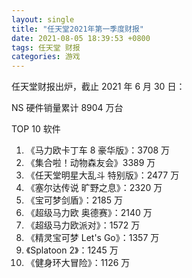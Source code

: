 ```yaml
---
layout: single
title: "任天堂2021年第一季度财报"
date: 2021-08-05 18:39:53 +0800
tags: 任天堂 财报
categories: 游戏
---
```


任天堂财报出炉，截止 2021 年 6 月 30 日：

NS 硬件销量累计 8904 万台

TOP 10 软件

1. 《马力欧卡丁车 8 豪华版》：3708 万
2. 《集合啦！动物森友会》3389 万
3. 《任天堂明星大乱斗 特别版》：2477 万
4. 《塞尔达传说 旷野之息》：2320 万
5. 《宝可梦剑盾》：2185 万
6. 《超级马力欧 奥德赛》：2140 万
7. 《超级马力欧派对》：1572 万
8. 《精灵宝可梦 Let's Go》：1357 万
9. 《Splatoon 2》：1245 万
10. 《健身环大冒险》：1126 万
